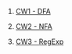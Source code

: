 1. [CW1 - DFA](https://sameteraslan.github.io/AutomataWorks/CW1)

2. [CW2 - NFA](https://sameteraslan.github.io/AutomataWorks/CW2-NFA1)

3. [CW3 - RegExp](https://sameteraslan.github.io/AutomataWorks/CW3)
